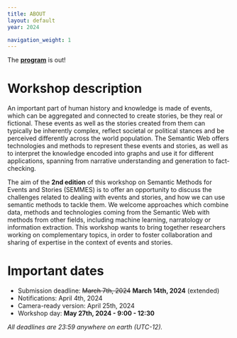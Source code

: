 ```yaml
---
title: ABOUT
layout: default
year: 2024

navigation_weight: 1
---
```


 <aside class="news" markdown="1">

The [**program**](program.html) is out!

</aside>

# Workshop description 

An important part of human history and knowledge is made of events, which can be aggregated and connected to create stories, be they real or fictional. These events as well as the stories created from them can typically be inherently complex, reflect societal or political stances and be perceived differently across the world population. The Semantic Web offers technologies and methods to represent these events and stories, as well as to interpret the knowledge encoded into graphs and use it for different applications, spanning from narrative understanding and generation to fact-checking.

The aim of the **2nd edition** of this workshop on Semantic Methods for Events and Stories (SEMMES) is to offer an opportunity to discuss the challenges related to dealing with events and stories, and how we can use semantic methods to tackle them. We welcome approaches which combine data, methods and technologies coming from the Semantic Web with methods from other fields, including machine learning, narratology or information extraction. This workshop wants to bring together researchers working on complementary topics, in order to foster collaboration and sharing of expertise in the context of events and stories.

# Important dates

* Submission deadline: ~~March 7th, 2024~~ **March 14th, 2024** (extended)
* Notifications: April 4th, 2024
* Camera-ready version: April 25th, 2024
* Workshop day: **May 27th, 2024 - 9:00 - 12:30**

*All deadlines are 23:59 anywhere on earth (UTC-12).*